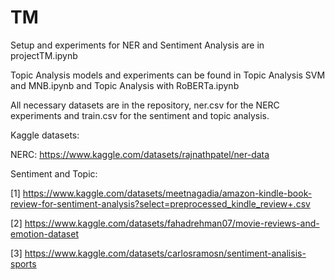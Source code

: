 # TM

Setup and experiments for NER and Sentiment Analysis are in projectTM.ipynb

Topic Analysis models and experiments can be found in Topic Analysis SVM and MNB.ipynb and Topic Analysis with RoBERTa.ipynb

All necessary datasets are in the repository, ner.csv for the NERC experiments and train.csv for the sentiment and topic analysis.

Kaggle datasets:

NERC: https://www.kaggle.com/datasets/rajnathpatel/ner-data

Sentiment and Topic:

[1] https://www.kaggle.com/datasets/meetnagadia/amazon-kindle-book-review-for-sentiment-analysis?select=preprocessed_kindle_review+.csv

[2] https://www.kaggle.com/datasets/fahadrehman07/movie-reviews-and-emotion-dataset

[3] https://www.kaggle.com/datasets/carlosramosn/sentiment-analisis-sports
